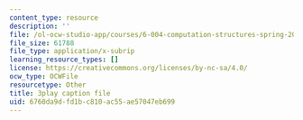 ```yaml
---
content_type: resource
description: ''
file: /ol-ocw-studio-app/courses/6-004-computation-structures-spring-2017/6760da9dfd1bc810ac55ae57047eb699_q38KAGAKORk.srt
file_size: 61788
file_type: application/x-subrip
learning_resource_types: []
license: https://creativecommons.org/licenses/by-nc-sa/4.0/
ocw_type: OCWFile
resourcetype: Other
title: 3play caption file
uid: 6760da9d-fd1b-c810-ac55-ae57047eb699
---
```

